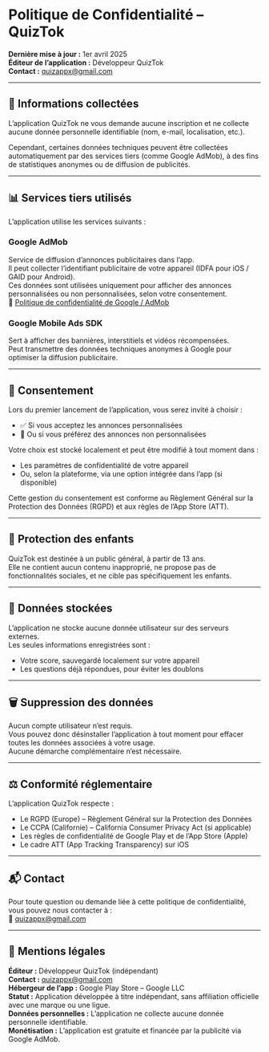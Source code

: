# Politique de Confidentialité – QuizTok

**Dernière mise à jour :** 1er avril 2025  
**Éditeur de l’application :** Développeur QuizTok  
**Contact :** quizappx@gmail.com

---

## 📱 Informations collectées

L’application QuizTok ne vous demande aucune inscription et ne collecte aucune donnée personnelle identifiable (nom, e-mail, localisation, etc.).

Cependant, certaines données techniques peuvent être collectées automatiquement par des services tiers (comme Google AdMob), à des fins de statistiques anonymes ou de diffusion de publicités.

---

## 📊 Services tiers utilisés

L’application utilise les services suivants :

### Google AdMob
Service de diffusion d’annonces publicitaires dans l’app.  
Il peut collecter l’identifiant publicitaire de votre appareil (IDFA pour iOS / GAID pour Android).  
Ces données sont utilisées uniquement pour afficher des annonces personnalisées ou non personnalisées, selon votre consentement.  
🔗 [Politique de confidentialité de Google / AdMob](https://policies.google.com/technologies/ads)

### Google Mobile Ads SDK
Sert à afficher des bannières, interstitiels et vidéos récompensées.  
Peut transmettre des données techniques anonymes à Google pour optimiser la diffusion publicitaire.

---

## 🔐 Consentement

Lors du premier lancement de l’application, vous serez invité à choisir :

- ✅ Si vous acceptez les annonces personnalisées  
- 🚫 Ou si vous préférez des annonces non personnalisées

Votre choix est stocké localement et peut être modifié à tout moment dans :

- Les paramètres de confidentialité de votre appareil  
- Ou, selon la plateforme, via une option intégrée dans l’app (si disponible)

Cette gestion du consentement est conforme au Règlement Général sur la Protection des Données (RGPD) et aux règles de l’App Store (ATT).

---

## 🧒 Protection des enfants

QuizTok est destinée à un public général, à partir de 13 ans.  
Elle ne contient aucun contenu inapproprié, ne propose pas de fonctionnalités sociales, et ne cible pas spécifiquement les enfants.

---

## 💾 Données stockées

L’application ne stocke aucune donnée utilisateur sur des serveurs externes.  
Les seules informations enregistrées sont :

- Votre score, sauvegardé localement sur votre appareil  
- Les questions déjà répondues, pour éviter les doublons

---

## 🗑 Suppression des données

Aucun compte utilisateur n’est requis.  
Vous pouvez donc désinstaller l’application à tout moment pour effacer toutes les données associées à votre usage.  
Aucune démarche complémentaire n’est nécessaire.

---

## ⚖️ Conformité réglementaire

L’application QuizTok respecte :

- Le RGPD (Europe) – Règlement Général sur la Protection des Données  
- Le CCPA (Californie) – California Consumer Privacy Act (si applicable)  
- Les règles de confidentialité de Google Play et de l’App Store (Apple)  
- Le cadre ATT (App Tracking Transparency) sur iOS

---

## 📬 Contact

Pour toute question ou demande liée à cette politique de confidentialité, vous pouvez nous contacter à :  
📧 [quizappx@gmail.com](mailto:quizappx@gmail.com)

---

## 📘 Mentions légales

**Éditeur :** Développeur QuizTok (indépendant)  
**Contact :** quizappx@gmail.com  
**Hébergeur de l’app :** Google Play Store – Google LLC  
**Statut :** Application développée à titre indépendant, sans affiliation officielle avec une marque ou une ligue.  
**Données personnelles :** L’application ne collecte aucune donnée personnelle identifiable.  
**Monétisation :** L’application est gratuite et financée par la publicité via Google AdMob.

